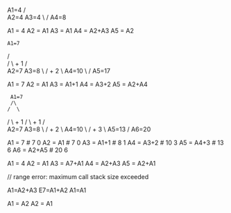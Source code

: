  A1=4
 /  \
A2=4 A3=4
 \  /
  A4=8


A1 = 4
A2 = A1
A3 = A1
A4 = A2+A3
A5 = A2


    A1=7
   / \
  /   \  + 1
 /     \
A2=7    A3=8
 \     /    + 2
  \   A4=10
   \ /
    A5=17



A1 = 7
A2 = A1
A3 = A1+1
A4 = A3+2
A5 = A2+A4




     A1=7
     /\
    /  \
   /    \  + 1
  /      \  + 1
 /        \
A2=7      A3=8
 \        /    + 2
  \      A4=10
   \    /    + 3
    \  A5=13
     \/
     A6=20



A1 = 7     # 7   0
A2 = A1    # 7   0
A3 = A1+1  # 8   1
A4 = A3+2  # 10  3
A5 = A4+3  # 13  6
A6 = A2+A5 # 20  6






A1 = 4
A2 = A1
A3 = A7+A1
A4 = A2+A3
A5 = A2+A1



// range error: maximum call stack size exceeded

A1=A2+A3
E7=A1+A2
A1=A1



A1 = A2
A2 = A1
